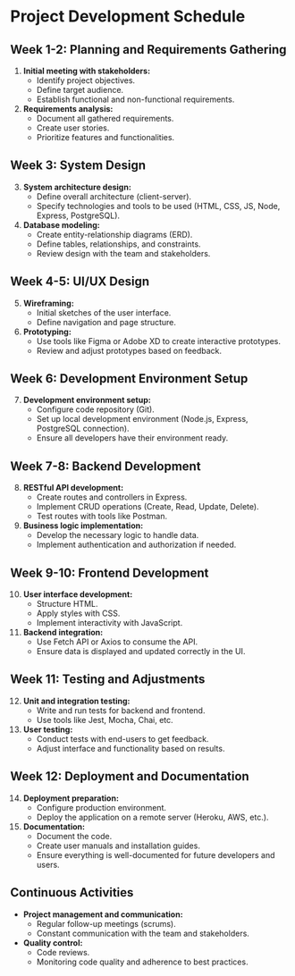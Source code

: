 # Project Development Schedule 

## Week 1-2: Planning and Requirements Gathering
1. **Initial meeting with stakeholders:**
   - Identify project objectives.
   - Define target audience.
   - Establish functional and non-functional requirements.
2. **Requirements analysis:**
   - Document all gathered requirements.
   - Create user stories.
   - Prioritize features and functionalities.

## Week 3: System Design
3. **System architecture design:**
   - Define overall architecture (client-server).
   - Specify technologies and tools to be used (HTML, CSS, JS, Node, Express, PostgreSQL).
4. **Database modeling:**
   - Create entity-relationship diagrams (ERD).
   - Define tables, relationships, and constraints.
   - Review design with the team and stakeholders.

## Week 4-5: UI/UX Design
5. **Wireframing:**
   - Initial sketches of the user interface.
   - Define navigation and page structure.
6. **Prototyping:**
   - Use tools like Figma or Adobe XD to create interactive prototypes.
   - Review and adjust prototypes based on feedback.

## Week 6: Development Environment Setup
7. **Development environment setup:**
   - Configure code repository (Git).
   - Set up local development environment (Node.js, Express, PostgreSQL connection).
   - Ensure all developers have their environment ready.

## Week 7-8: Backend Development
8. **RESTful API development:**
   - Create routes and controllers in Express.
   - Implement CRUD operations (Create, Read, Update, Delete).
   - Test routes with tools like Postman.
9. **Business logic implementation:**
   - Develop the necessary logic to handle data.
   - Implement authentication and authorization if needed.

## Week 9-10: Frontend Development
10. **User interface development:**
    - Structure HTML.
    - Apply styles with CSS.
    - Implement interactivity with JavaScript.
11. **Backend integration:**
    - Use Fetch API or Axios to consume the API.
    - Ensure data is displayed and updated correctly in the UI.

## Week 11: Testing and Adjustments
12. **Unit and integration testing:**
    - Write and run tests for backend and frontend.
    - Use tools like Jest, Mocha, Chai, etc.
13. **User testing:**
    - Conduct tests with end-users to get feedback.
    - Adjust interface and functionality based on results.

## Week 12: Deployment and Documentation
14. **Deployment preparation:**
    - Configure production environment.
    - Deploy the application on a remote server (Heroku, AWS, etc.).
15. **Documentation:**
    - Document the code.
    - Create user manuals and installation guides.
    - Ensure everything is well-documented for future developers and users.

## Continuous Activities
- **Project management and communication:**
  - Regular follow-up meetings (scrums).
  - Constant communication with the team and stakeholders.
- **Quality control:**
  - Code reviews.
  - Monitoring code quality and adherence to best practices.
